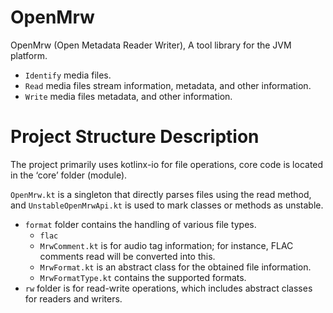 # OpenMrw

OpenMrw (Open Metadata Reader Writer), A tool library for the JVM platform.

- `Identify` media files.
- `Read` media files stream information, metadata, and other information.
- `Write` media files metadata, and other information.

# Project Structure Description

The project primarily uses kotlinx-io for file operations, core code is located in the ‘core’ folder (module).

`OpenMrw.kt` is a singleton that directly parses files using the read method, and `UnstableOpenMrwApi.kt` is used to mark classes or methods as unstable.

- `format` folder contains the handling of various file types.
  - `flac`
  - `MrwComment.kt` is for audio tag information; for instance, FLAC comments read will be converted into this.
  - `MrwFormat.kt` is an abstract class for the obtained file information.
  - `MrwFormatType.kt` contains the supported formats.
- `rw` folder is for read-write operations, which includes abstract classes for readers and writers.